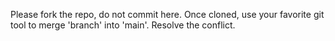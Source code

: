Please fork the repo, do not commit here.  Once cloned, use your favorite git tool to merge 'branch' into 'main'. Resolve the conflict.
